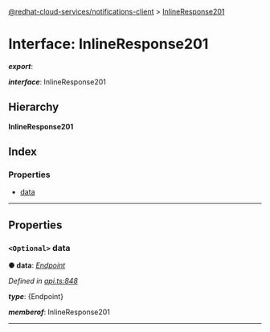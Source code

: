[@redhat-cloud-services/notifications-client](../README.md) > [InlineResponse201](../interfaces/inlineresponse201.md)

# Interface: InlineResponse201

*__export__*: 

*__interface__*: InlineResponse201

## Hierarchy

**InlineResponse201**

## Index

### Properties

* [data](inlineresponse201.md#data)

---

## Properties

<a id="data"></a>

### `<Optional>` data

**● data**: *[Endpoint](../modules/endpoint.md)*

*Defined in [api.ts:848](https://github.com/RedHatInsights/javascript-clients/blob/master/packages/hooks/api.ts#L848)*

*__type__*: {Endpoint}

*__memberof__*: InlineResponse201

___

